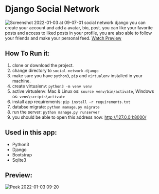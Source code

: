 # Django Social Network
![Screenshot 2022-01-03 at 09-07-01 social network django](https://user-images.githubusercontent.com/71011395/147902130-be9dcb31-73a1-4311-99b2-60a37159a185.png)
you can create your account and add a avatar, bio, post. you can like your favorite posts and access to liked posts in your profile, you are also able to follow your friends and make your personal feed.
[Watch Preview](#preview)
## How To Run it:
1. clone or download the project.
2. change directory to ```social-network-django```
3. make sure you have ``python3``, ```pip``` and ```virtualenv``` installed in your machine.
4. create virtualenv: ```python3 -m venv venv```
5. active virtualenv: Mac & Linux os: ```source venv/bin/activate```, Windows os: ```venv\scripts\activate```
6. install app requirements: ```pip install -r requirements.txt```
7. databse migrate: ```python manage.py migrate```
8. run the server: ```python manage.py runserver```
9. you should be able to open this address now: http://127.0.0.1:8000/

## Used  in this app:
- Python3
- Django
- Bootstrap
- Sqlite3

## Preview:
![Peek 2022-01-03 09-20](https://user-images.githubusercontent.com/71011395/147902688-5601eecb-03bf-40a9-8b5f-62b9e436af51.gif)
